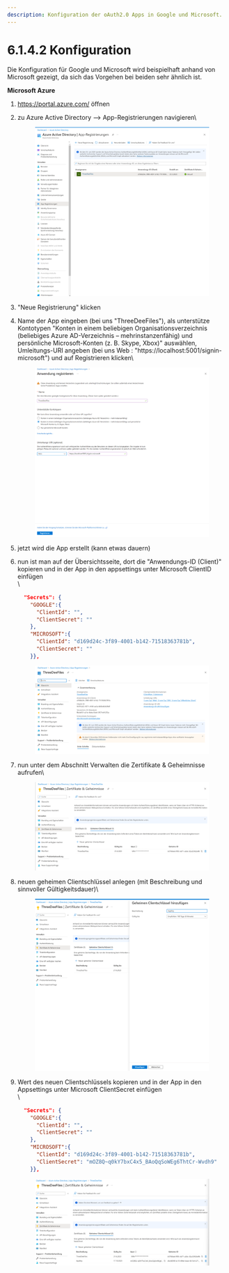 ```yaml
---
description: Konfiguration der oAuth2.0 Apps in Google und Microsoft.
---
```


# 6.1.4.2 Konfiguration

Die Konfiguration für Google und Microsoft wird beispielhaft anhand von Microsoft gezeigt, da sich das Vorgehen bei beiden sehr ähnlich ist.

**Microsoft Azure**

1. https://portal.azure.com/ öffnen
2.  zu Azure Active Directory --> App-Registrierungen navigieren\


    <figure><img src="../../../.gitbook/assets/grafik (2).png" alt=""><figcaption></figcaption></figure>
3. "Neue Registrierung" klicken
4.  Name der App eingeben (bei uns "ThreeDeeFiles"), als unterstütze Kontotypen "Konten in einem beliebigen Organisationsverzeichnis (beliebiges Azure AD-Verzeichnis – mehrinstanzenfähig) und persönliche Microsoft-Konten (z. B. Skype, Xbox)" auswählen, Umleitungs-URI angeben (bei uns Web : "https://localhost:5001/signin-microsoft") und auf Registrieren klicken\


    <figure><img src="../../../.gitbook/assets/grafik.png" alt=""><figcaption></figcaption></figure>
5. jetzt wird die App erstellt (kann etwas dauern)
6.  nun ist man auf der Übersichtsseite, dort die "Anwendungs-ID (Client)" kopieren und in der App in den appsettings unter Microsoft ClientID einfügen\
    \


    ```json
      "Secrets": {
        "GOOGLE":{
          "ClientId": "",
          "ClientSecret": ""
        },
        "MICROSOFT":{
          "ClientId": "d169d24c-3f89-4001-b142-71518363781b",
          "ClientSecret": ""
        }},
    ```

    <figure><img src="../../../.gitbook/assets/grafik (3).png" alt=""><figcaption></figcaption></figure>
7.  nun unter dem Abschnitt Verwalten die Zertifikate & Geheimnisse aufrufen\


    <figure><img src="../../../.gitbook/assets/grafik (4).png" alt=""><figcaption></figcaption></figure>
8.  neuen geheimen Clientschlüssel anlegen (mit Beschreibung und sinnvoller Gültigkeitsdauer)\


    <figure><img src="../../../.gitbook/assets/grafik (5).png" alt=""><figcaption></figcaption></figure>
9.  Wert des neuen Clientschlüssels kopieren und in der App in den Appsettings unter Microsoft ClientSecret einfügen\
    \


    ```json
      "Secrets": {
        "GOOGLE":{
          "ClientId": "",
          "ClientSecret": ""
        },
        "MICROSOFT":{
          "ClientId": "d169d24c-3f89-4001-b142-71518363781b",
          "ClientSecret": "mOZ8Q~q0kY7bxC4x5_BAoQqSoWEg6ThtCr-Wvdh9"
        }},
    ```

    <figure><img src="../../../.gitbook/assets/grafik (1).png" alt=""><figcaption></figcaption></figure>
